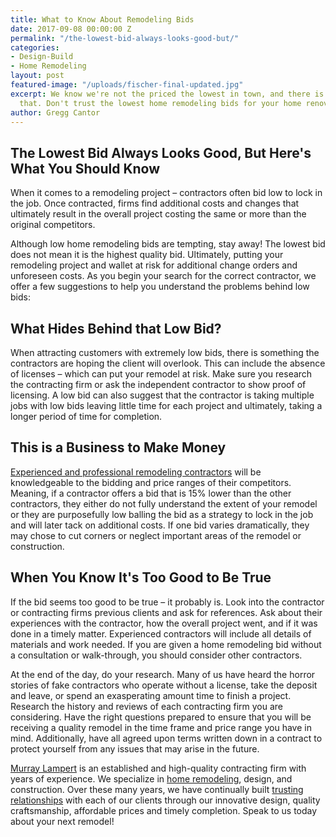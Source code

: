 ```yaml
---
title: What to Know About Remodeling Bids
date: 2017-09-08 00:00:00 Z
permalink: "/the-lowest-bid-always-looks-good-but/"
categories:
- Design-Build
- Home Remodeling
layout: post
featured-image: "/uploads/fischer-final-updated.jpg"
excerpt: We know we're not the priced the lowest in town, and there is reason for
  that. Don't trust the lowest home remodeling bids for your home renovation project.
author: Gregg Cantor
---
```


## The Lowest Bid Always Looks Good, But Here's What You Should Know

When it comes to a remodeling project – contractors often bid low to lock in the job. Once contracted, firms find additional costs and changes that ultimately result in the overall project costing the same or more than the original competitors.

Although low home remodeling bids are tempting, stay away! The lowest bid does not mean it is the highest quality bid. Ultimately, putting your remodeling project and wallet at risk for additional change orders and unforeseen costs. As you begin your search for the correct contractor, we offer a few suggestions to help you understand the problems behind low bids:

## What Hides Behind that Low Bid?

When attracting customers with extremely low bids, there is something the contractors are hoping the client will overlook. This can include the absence of licenses – which can put your remodel at risk. Make sure you research the contracting firm or ask the independent contractor to show proof of licensing. A low bid can also suggest that the contractor is taking multiple jobs with low bids leaving little time for each project and ultimately, taking a longer period of time for completion.

## This is a Business to Make Money

[Experienced and professional remodeling contractors](/about-murray-lampert-design-build-remodel) will be knowledgeable to the bidding and price ranges of their competitors. Meaning, if a contractor offers a bid that is 15% lower than the other contractors, they either do not fully understand the extent of your remodel or they are purposefully low balling the bid as a strategy to lock in the job and will later tack on additional costs. If one bid varies dramatically, they may chose to cut corners or neglect important areas of the remodel or construction.

## When You Know It's Too Good to Be True

If the bid seems too good to be true – it probably is. Look into the contractor or contracting firms previous clients and ask for references. Ask about their experiences with the contractor, how the overall project went, and if it was done in a timely matter. Experienced contractors will include all details of materials and work needed. If you are given a home remodeling bid without a consultation or walk-through, you should consider other contractors.

At the end of the day, do your research. Many of us have heard the horror stories of fake contractors who operate without a license, take the deposit and leave, or spend an exasperating amount time to finish a project. Research the history and reviews of each contracting firm you are considering. Have the right questions prepared to ensure that you will be receiving a quality remodel in the time frame and price range you have in mind. Additionally, have all agreed upon terms written down in a contract to protect yourself from any issues that may arise in the future.

[Murray Lampert](/) is an established and high-quality contracting firm with years of experience. We specialize in [home remodeling](/san-diego-home-remodel-services), design, and construction. Over these many years, we have continually built [trusting relationships](https://www.youtube.com/watch?v=XmwMaPooaEg) with each of our clients through our innovative design, quality craftsmanship, affordable prices and timely completion. Speak to us today about your next remodel!
